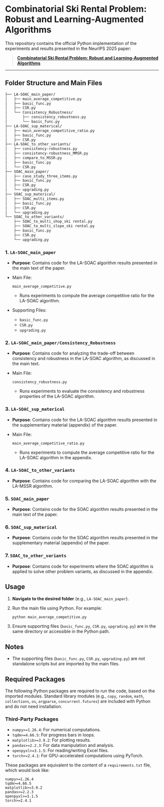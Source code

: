 # Combinatorial Ski Rental Problem: Robust and Learning-Augmented Algorithms

This repository contains the official Python implementation of the experiments and results presented in the NeurIPS 2025 paper:

> **[Combinatorial Ski Rental Problem: Robust and Learning-Augmented Algorithms](https://neurips.cc/virtual/2025/poster/117092)**

---



## Folder Structure and Main Files

```bash
├── LA-SOAC_main_paper/
│   ├── main_average_competitive.py          
│   ├── basic_func.py                      
│   ├── CSR.py                              
│   └── Consistency_Robustness/
│       ├── consistency_robustness.py
│		└── basic_func.py  
├── LA-SOAC_sup_materical/
│   ├── main_average_competitive_ratio.py  
│   ├── basic_func.py                      
│   ├── CSR.py                                                    
├── LA-SOAC_to_other_variants/
│   ├── consistency-robustness.py 
│	├── consistency-robustness_MMSR.py
│   ├── compare_to_MSSR.py
│   ├── basic_func.py                                                   
│   └── CSR.py                     
├── SOAC_main_paper/
│   ├── case_study_three_items.py  
│   ├── basic_func.py                      
│   ├── CSR.py                             
│   └── upgrading.py                      
├── SOAC_sup_materical/
│   ├── SOAC_multi_items.py
│   ├── basic_func.py                      
│   ├── CSR.py                              
│   └── upgrading.py                       
└── SOAC_to_other_variants/
    ├── SOAC_to_multi_shop_ski rental.py
    ├── SOAC_to_multi_slope_ski rental.py
    ├── basic_func.py                       
    ├── CSR.py                              
    └── upgrading.py                       
```



### 1. `LA-SOAC_main_paper`

- **Purpose**: Contains code for the LA-SOAC algorithm results presented in the main text of the paper.

- Main File: 

  ```
  main_average_competitive.py
  ```

  - Runs experiments to compute the average competitive ratio for the LA-SOAC algorithm.

- Supporting Files:

  - `basic_func.py`
  - `CSR.py`
  - `upgrading.py`

### 2. `LA-SOAC_main_paper/Consistency_Robustness`

- **Purpose**: Contains code for analyzing the trade-off between consistency and robustness in the LA-SOAC algorithm, as discussed in the main text.

- Main File: 

  ```
  consistency_robustness.py
  ```

  - Runs experiments to evaluate the consistency and robustness properties of the LA-SOAC algorithm.

### 3. `LA-SOAC_sup_materical`

- **Purpose**: Contains code for the LA-SOAC algorithm results presented in the supplementary material (appendix) of the paper.

- Main File: 

  ```
  main_average_competitive_ratio.py
  ```

  - Runs experiments to compute the average competitive ratio for the LA-SOAC algorithm in the appendix.

### 4. `LA-SOAC_to_other_variants`

- **Purpose**: Contains code for comparing the LA-SOAC algorithm with the LA-MSSR algorithm.

### 5. `SOAC_main_paper`

- **Purpose**: Contains code for the SOAC algorithm results presented in the main text of the paper.

### 6. `SOAC_sup_materical`

- **Purpose**: Contains code for the SOAC algorithm results presented in the supplementary material (appendix) of the paper.

### 7. `SOAC_to_other_variants`

- **Purpose**: Contains code for experiments where the SOAC algorithm is applied to solve other problem variants, as discussed in the appendix.

## Usage

1. **Navigate to the desired folder** (e.g., `LA-SOAC_main_paper`).

2. Run the main file using Python. For example:

   ```bash
   python main_average_competitive.py
   ```

3. Ensure supporting files (`basic_func.py`, `CSR.py`, `upgrading.py`) are in the same directory or accessible in the Python path.

## Notes

- The supporting files (`basic_func.py`, `CSR.py`, `upgrading.py`) are not standalone scripts but are imported by the main files.

## Required Packages

The following Python packages are required to run the code, based on the imported modules. Standard library modules (e.g., `copy`, `random`, `math`, `collections`, `os`, `argparse`, `concurrent.futures`) are included with Python and do not need installation.

### Third-Party Packages

- `numpy>=1.26.4`: For numerical computations.
- `tqdm>=4.66.5`: For progress bars in loops.
- `matplotlib>=3.9.2`: For plotting results.
- `pandas>=2.2.3`: For data manipulation and analysis.
- `openpyxl>=3.1.5`: For reading/writing Excel files.
- `torch>=2.4.1`: For GPU-accelerated computations using PyTorch.

These packages are equivalent to the content of a `requirements.txt` file, which would look like:

```
numpy>=1.26.4
tqdm>=4.66.5
matplotlib>=3.9.2
pandas>=2.2.3
openpyxl>=3.1.5
torch>=2.4.1
```




